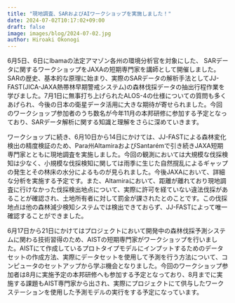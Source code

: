 ```yaml
---
title: "現地調査、SARおよびAIワークショップを実施しました！"
date: 2024-07-02T10:17:02+09:00
draft: false
image: images/blog/2024-07-02.jpg
author: Hiroaki Okonogi
---
```


6月5日、6日にIbamaの法定アマゾン各州の環境分析官を対象にした、<!--more--> SARデータに関するワークショップをJAXAの短期専門家を講師として開催しました。SARの歴史、基本的な原理に始まり、実際のSARデータの解析手法としてJJ-FAST(JICA-JAXA熱帯林早期警戒システム)の森林伐採データの抽出行程作業を学びました。7月1日に無事打ち上げられたALOS-4の仕様についての質問も多くあげられ、今後の日本の衛星データ活用に大きな期待が寄せられました。今回のワークショップ参加者のうち数名が今年11月の本邦研修に参加する予定となっており、SARデータ解析に関する知識と理解をさらに深めていきます。

ワークショップに続き、6月10日から14日にかけては、JJ-FASTによる森林変化検出の精度検証のため、Para州AltamiraおよびSantarémで引き続きJAXA短期専門家とともに現地調査を実施しました。今回の観測においては大規模な伐採検知は少なく、小規模な伐採検知に関しては雨季に生じた自然撹乱によるギャップの発生とその林床の水分によるものが見られました。今後JAXAにおいて、詳細な分析を実施する予定です。また、Altamiraにおいて、距離が離れており現地調査に行けなかった伐採検出地点について、実際に許可を経ていない違法伐採があることが確認され、土地所有者に対して罰金が課されたとのことです。この伐採地点は他の森林減少検知システムでは検出できておらず、JJ-FASTによって唯一確認することができました。

6月17日から21日にかけてはプロジェクトにおいて開発中の森林伐採予測システムに関わる技術習得のため、AISTの短期専門家がワークショップを行いました。AISTにて作成しているプロトタイプモデルにインプットするためのデータセットの作成方法、実際にデータセットを使用して予測を行う方法について、コンピュータのセットアップから学ぶ機会となりました。今回のワークショップ参加者は8月に実施予定の本邦研修へも参加する予定となっており、8月までに実施する課題もAIST専門家から出され、実際にプロジェクトにて供与したワークステーションを使用した予測モデルの実行をする予定になっています。

